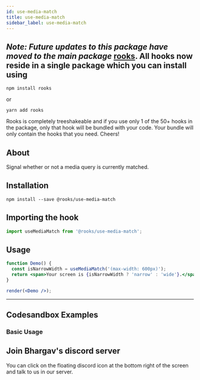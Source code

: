 ```yaml
---
id: use-media-match
title: use-media-match
sidebar_label: use-media-match
---
```



## *Note: Future updates to this package have moved to the main package* [rooks](https://npmjs.com/package/rooks). All hooks now reside in a single package which you can install using

    npm install rooks

or

    yarn add rooks

Rooks is completely treeshakeable and if you use only 1 of the 50+ hooks in the package, only that hook will be bundled with your code. Your bundle will only contain the hooks that you need. Cheers!

    

## About

Signal whether or not a media query is currently matched.

[//]: # "Main"

## Installation

    npm install --save @rooks/use-media-match

## Importing the hook

```javascript
import useMediaMatch from '@rooks/use-media-match';
```

## Usage

```jsx
function Demo() {
  const isNarrowWidth = useMediaMatch('(max-width: 600px)');
  return <span>Your screen is {isNarrowWidth ? 'narrow' : 'wide'}.</span>;
}

render(<Demo />);
```


---

## Codesandbox Examples

### Basic Usage    



## Join Bhargav's discord server
You can click on the floating discord icon at the bottom right of the screen and talk to us in our server.

    